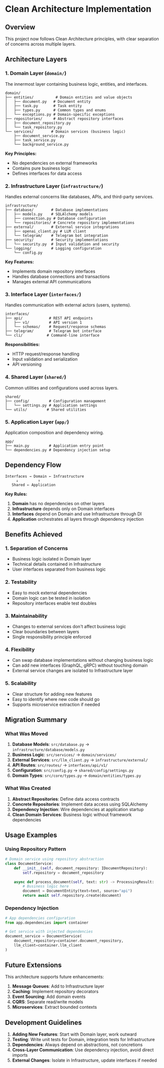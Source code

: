 # Clean Architecture Implementation

## Overview

This project now follows Clean Architecture principles, with clear separation of concerns across multiple layers.

## Architecture Layers

### 1. Domain Layer (`domain/`)
The innermost layer containing business logic, entities, and interfaces.

```
domain/
├── entities/          # Domain entities and value objects
│   ├── document.py   # Document entity
│   ├── task.py       # Task entity
│   ├── types.py      # Common types and enums
│   └── exceptions.py # Domain-specific exceptions
├── repositories/     # Abstract repository interfaces
│   ├── document_repository.py
│   └── task_repository.py
└── services/        # Domain services (business logic)
    ├── document_service.py
    ├── task_service.py
    └── background_service.py
```

**Key Principles:**
- No dependencies on external frameworks
- Contains pure business logic
- Defines interfaces for data access

### 2. Infrastructure Layer (`infrastructure/`)
Handles external concerns like databases, APIs, and third-party services.

```
infrastructure/
├── database/        # Database implementations
│   ├── models.py    # SQLAlchemy models
│   ├── connection.py # Database configuration
│   └── repositories/ # Concrete repository implementations
├── external/        # External service integrations
│   ├── openai_client.py # LLM client
│   └── telegram/    # Telegram bot integration
├── security/        # Security implementations
│   └── security.py  # Input validation and security
└── logging/         # Logging configuration
    └── config.py
```

**Key Features:**
- Implements domain repository interfaces
- Handles database connections and transactions
- Manages external API communications

### 3. Interface Layer (`interfaces/`)
Handles communication with external actors (users, systems).

```
interfaces/
├── api/            # REST API endpoints
│   ├── v1/         # API version 1
│   └── schemas/    # Request/response schemas
├── telegram/       # Telegram bot interface
└── cli/           # Command-line interface
```

**Responsibilities:**
- HTTP request/response handling
- Input validation and serialization
- API versioning

### 4. Shared Layer (`shared/`)
Common utilities and configurations used across layers.

```
shared/
├── config/         # Configuration management
│   └── settings.py # Application settings
└── utils/         # Shared utilities
```

### 5. Application Layer (`app/`)
Application composition and dependency wiring.

```
app/
├── main.py         # Application entry point
└── dependencies.py # Dependency injection setup
```

## Dependency Flow

```
Interfaces → Domain ← Infrastructure
     ↓         ↑
   Shared ← Application
```

**Key Rules:**
1. **Domain** has no dependencies on other layers
2. **Infrastructure** depends only on Domain interfaces
3. **Interfaces** depend on Domain and use Infrastructure through DI
4. **Application** orchestrates all layers through dependency injection

## Benefits Achieved

### 1. **Separation of Concerns**
- Business logic isolated in Domain layer
- Technical details contained in Infrastructure
- User interfaces separated from business logic

### 2. **Testability**
- Easy to mock external dependencies
- Domain logic can be tested in isolation
- Repository interfaces enable test doubles

### 3. **Maintainability**
- Changes to external services don't affect business logic
- Clear boundaries between layers
- Single responsibility principle enforced

### 4. **Flexibility**
- Can swap database implementations without changing business logic
- Can add new interfaces (GraphQL, gRPC) without touching domain
- External service changes are isolated to Infrastructure layer

### 5. **Scalability**
- Clear structure for adding new features
- Easy to identify where new code should go
- Supports microservice extraction if needed

## Migration Summary

### What Was Moved

1. **Database Models**: `src/database.py` → `infrastructure/database/models.py`
2. **Business Logic**: `src/services/` → `domain/services/`
3. **External Services**: `src/llm_client.py` → `infrastructure/external/`
4. **API Routes**: `src/routes/` → `interfaces/api/v1/`
5. **Configuration**: `src/config.py` → `shared/config/settings.py`
6. **Domain Types**: `src/core/types.py` → `domain/entities/types.py`

### What Was Created

1. **Abstract Repositories**: Define data access contracts
2. **Concrete Repositories**: Implement data access using SQLAlchemy
3. **Dependency Injection**: Wire dependencies at application startup
4. **Clean Domain Services**: Business logic without framework dependencies

## Usage Examples

### Using Repository Pattern
```python
# Domain service using repository abstraction
class DocumentService:
    def __init__(self, document_repository: IDocumentRepository):
        self.repository = document_repository
    
    async def process_document(self, text: str) -> ProcessingResult:
        # Business logic here
        document = DocumentEntity(text=text, source="api")
        return await self.repository.create(document)
```

### Dependency Injection
```python
# App dependencies configuration
from app.dependencies import container

# Get service with injected dependencies
document_service = DocumentService(
    document_repository=container.document_repository,
    llm_client=container.llm_client
)
```

## Future Extensions

This architecture supports future enhancements:

1. **Message Queues**: Add to Infrastructure layer
2. **Caching**: Implement repository decorators
3. **Event Sourcing**: Add domain events
4. **CQRS**: Separate read/write models
5. **Microservices**: Extract bounded contexts

## Development Guidelines

1. **Adding New Features**: Start with Domain layer, work outward
2. **Testing**: Write unit tests for Domain, integration tests for Infrastructure
3. **Dependencies**: Always depend on abstractions, not concretions
4. **Cross-Layer Communication**: Use dependency injection, avoid direct imports
5. **External Changes**: Isolate in Infrastructure, update interfaces if needed